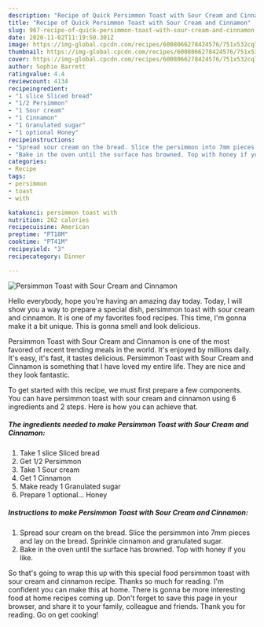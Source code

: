 ```yaml
---
description: "Recipe of Quick Persimmon Toast with Sour Cream and Cinnamon"
title: "Recipe of Quick Persimmon Toast with Sour Cream and Cinnamon"
slug: 967-recipe-of-quick-persimmon-toast-with-sour-cream-and-cinnamon
date: 2020-11-02T11:19:50.301Z
image: https://img-global.cpcdn.com/recipes/6008066278424576/751x532cq70/persimmon-toast-with-sour-cream-and-cinnamon-recipe-main-photo.jpg
thumbnail: https://img-global.cpcdn.com/recipes/6008066278424576/751x532cq70/persimmon-toast-with-sour-cream-and-cinnamon-recipe-main-photo.jpg
cover: https://img-global.cpcdn.com/recipes/6008066278424576/751x532cq70/persimmon-toast-with-sour-cream-and-cinnamon-recipe-main-photo.jpg
author: Sophie Barrett
ratingvalue: 4.4
reviewcount: 4134
recipeingredient:
- "1 slice Sliced bread"
- "1/2 Persimmon"
- "1 Sour cream"
- "1 Cinnamon"
- "1 Granulated sugar"
- "1 optional Honey"
recipeinstructions:
- "Spread sour cream on the bread. Slice the persimmon into 7mm pieces and lay on the bread. Sprinkle cinnamon and granulated sugar."
- "Bake in the oven until the surface has browned. Top with honey if you like."
categories:
- Recipe
tags:
- persimmon
- toast
- with

katakunci: persimmon toast with 
nutrition: 262 calories
recipecuisine: American
preptime: "PT18M"
cooktime: "PT41M"
recipeyield: "3"
recipecategory: Dinner

---
```



![Persimmon Toast with Sour Cream and Cinnamon](https://img-global.cpcdn.com/recipes/6008066278424576/751x532cq70/persimmon-toast-with-sour-cream-and-cinnamon-recipe-main-photo.jpg)

Hello everybody, hope you're having an amazing day today. Today, I will show you a way to prepare a special dish, persimmon toast with sour cream and cinnamon. It is one of my favorites food recipes. This time, I'm gonna make it a bit unique. This is gonna smell and look delicious.



Persimmon Toast with Sour Cream and Cinnamon is one of the most favored of recent trending meals in the world. It's enjoyed by millions daily. It's easy, it's fast, it tastes delicious. Persimmon Toast with Sour Cream and Cinnamon is something that I have loved my entire life. They are nice and they look fantastic.


To get started with this recipe, we must first prepare a few components. You can have persimmon toast with sour cream and cinnamon using 6 ingredients and 2 steps. Here is how you can achieve that.

<!--inarticleads1-->

##### The ingredients needed to make Persimmon Toast with Sour Cream and Cinnamon:

1. Take 1 slice Sliced bread
1. Get 1/2 Persimmon
1. Take 1 Sour cream
1. Get 1 Cinnamon
1. Make ready 1 Granulated sugar
1. Prepare 1 optional... Honey




<!--inarticleads2-->

##### Instructions to make Persimmon Toast with Sour Cream and Cinnamon:

1. Spread sour cream on the bread. Slice the persimmon into 7mm pieces and lay on the bread. Sprinkle cinnamon and granulated sugar.
1. Bake in the oven until the surface has browned. Top with honey if you like.




So that's going to wrap this up with this special food persimmon toast with sour cream and cinnamon recipe. Thanks so much for reading. I'm confident you can make this at home. There is gonna be more interesting food at home recipes coming up. Don't forget to save this page in your browser, and share it to your family, colleague and friends. Thank you for reading. Go on get cooking!
